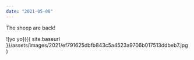 ```yaml
---
date: "2021-05-08"
---
```


The sheep are back!

![yo yo]({{ site.baseurl }}/assets/images/2021/ef791625dbfb843c5a4523a9706b017513ddbeb7.jpg)

